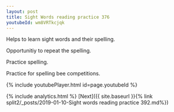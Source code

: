 ```yaml
---
layout: post
title: Sight Words reading practice 376
youtubeId: wm8VRTkcjqk
---
```

 
 
Helps to learn sight words and their spelling.

Opportunitiy to repeat the spelling. 

Practice spelling. 
 
Practice for spelling bee competitions. 
 
{% include youtubePlayer.html id=page.youtubeId %}
 
 
{% include analytics.html %} 
[Next]({{ site.baseurl }}{% link  split2/_posts/2019-01-10-Sight words reading practice 392.md%})
 
